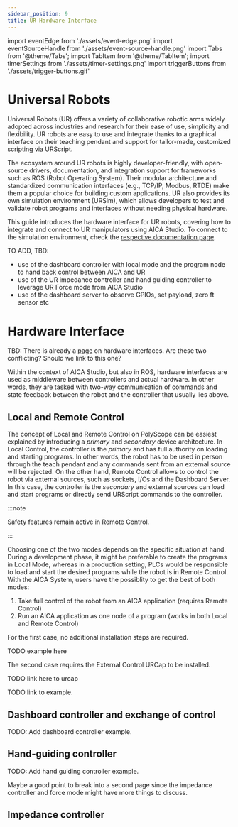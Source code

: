 ```yaml
---
sidebar_position: 9
title: UR Hardware Interface
---
```


import eventEdge from './assets/event-edge.png'
import eventSourceHandle from './assets/event-source-handle.png'
import Tabs from '@theme/Tabs';
import TabItem from '@theme/TabItem';
import timerSettings from './assets/timer-settings.png'
import triggerButtons from './assets/trigger-buttons.gif'

# Universal Robots

Universal Robots (UR) offers a variety of collaborative robotic arms widely adopted across industries and research for
their ease of use, simplicity and flexibility. UR robots are easy to use and integrate thanks to a graphical interface
on their teaching pendant and support for tailor-made, customized scripting via URScript.

The ecosystem around UR robots is highly developer-friendly, with open-source drivers, documentation, and integration
support for frameworks such as ROS (Robot Operating System). Their modular architecture and standardized communication
interfaces (e.g., TCP/IP, Modbus, RTDE) make them a popular choice for building custom applications. UR also provides
its own simulation environment (URSim), which allows developers to test and validate robot programs and interfaces
without needing physical hardware.

This guide introduces the hardware interface for UR robots, covering how to integrate and connect to UR manipulators
using AICA Studio. To connect to the simulation environment, check the
[respective documentation page](./ur-sim-guide.md).

TO ADD, TBD:

- use of the dashboard controller with local mode and the program node to hand back control between AICA and UR
- use of the UR impedance controller and hand guiding controller to leverage UR Force mode from AICA Studio
- use of the dashboard server to observe GPIOs, set payload, zero ft sensor etc

# Hardware Interface

TBD: There is already a [page](../../concepts/building-blocks/hardware-interfaces.md) on hardware interfaces. Are these
two conflicting? Should we link to this one?

Within the context of AICA Studio, but also in ROS, hardware interfaces are used as middleware between controllers and
actual hardware. In other words, they are tasked with two-way communication of commands and state feedback between the
robot and the controller that usually lies above.

## Local and Remote Control

The concept of Local and Remote Control on PolyScope can be easiest explained by introducing a _primary_ and _secondary_
device architecture. In Local Control, the controller is the _primary_ and has full authority on loading and starting
programs. In other words, the robot has to be used in person through the teach pendant and any commands sent from an
external source will be rejected. On the other hand, Remote Control allows to control the robot via external sources,
such as sockets, I/Os and the Dashboard Server. In this case, the controller is the _secondary_ and external sources can
load and start programs or directly send URScript commands to the controller.

:::note

Safety features remain active in Remote Control.

:::

Choosing one of the two modes depends on the specific situation at hand. During a development phase, it might be
preferable to create the programs in Local Mode, whereas in a production setting, PLCs would be responsible to load and
start the desired programs while the robot is in Remote Control. With the AICA System, users have the possiblity to get
the best of both modes:

1. Take full control of the robot from an AICA application (requires Remote Control)
2. Run an AICA application as one node of a program (works in both Local and Remote Control)

For the first case, no additional installation steps are required.

TODO example here

The second case requires the External Control URCap to be installed.

TODO link here to urcap

TODO link to example.

## Dashboard controller and exchange of control

TODO: Add dashboard controller example.

## Hand-guiding controller

TODO: Add hand guiding controller example.

Maybe a good point to break into a second page since the impedance controller and force mode might have more things to
discuss.

## Impedance controller
